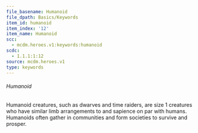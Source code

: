 ```yaml
---
file_basename: Humanoid
file_dpath: Basics/Keywords
item_id: humanoid
item_index: '12'
item_name: Humanoid
scc:
  - mcdm.heroes.v1:keywords:humanoid
scdc:
  - 1.1.1:1:12
source: mcdm.heroes.v1
type: keywords
---
```


###### Humanoid

Humanoid creatures, such as dwarves and time raiders, are size 1 creatures who have similar limb arrangements to and sapience on par with humans. Humanoids often gather in communities and form societies to survive and prosper.
